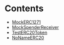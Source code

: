 

# Contents
- [MockERC1271](MockERC1271.sol/contract.MockERC1271.md)
- [MockSpenderReceiver](MockSpenderReceiver.sol/contract.MockSpenderReceiver.md)
- [TestERC20Token](TestERC20Token.sol/contract.TestERC20Token.md)
- [NoNameERC20](TestERC20TokenNoName.sol/contract.NoNameERC20.md)
